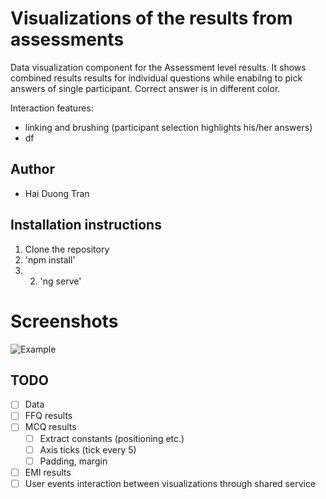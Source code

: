# Visualizations of the results from assessments

Data visualization component for the Assessment level results. It shows combined 
results results for individual questions while enabilng to pick answers of single 
participant. 
Correct answer is in different color.

Interaction features:
- linking and brushing (participant selection highlights his/her answers)
- df

## Author
- Hai Duong Tran

## Installation instructions

1. Clone the repository
2. 'npm install'
3. 2. 'ng serve'


# Screenshots
![Example](https://gitlab.ics.muni.cz/kypo2/frontend-new/kypo2-trainings-assessment-visualizations/wikis/uploads/d74fcb214e85528854c1dfa7b9248bef/Screenshot_2019-01-09_at_14.02.25.png)


## TODO
- [ ] Data
- [ ] FFQ results
- [ ] MCQ results
    - [ ] Extract constants (positioning etc.)
    - [ ] Axis ticks (tick every 5)
    - [ ] Padding, margin
- [ ] EMI results
- [ ] User events interaction between visualizations through shared service
